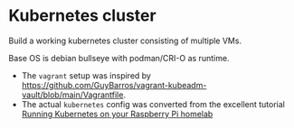 # Kubernetes cluster

Build a working kubernetes cluster consisting of multiple VMs.

Base OS is debian bullseye with podman/CRI-O as runtime.

* The `vagrant` setup was inspired by https://github.com/GuyBarros/vagrant-kubeadm-vault/blob/main/Vagrantfile.
* The actual `kubernetes` config was converted from the excellent tutorial [Running Kubernetes on your Raspberry Pi homelab](`running_kubernetes_on_your_raspberry_pi_homelab.pdf`)

